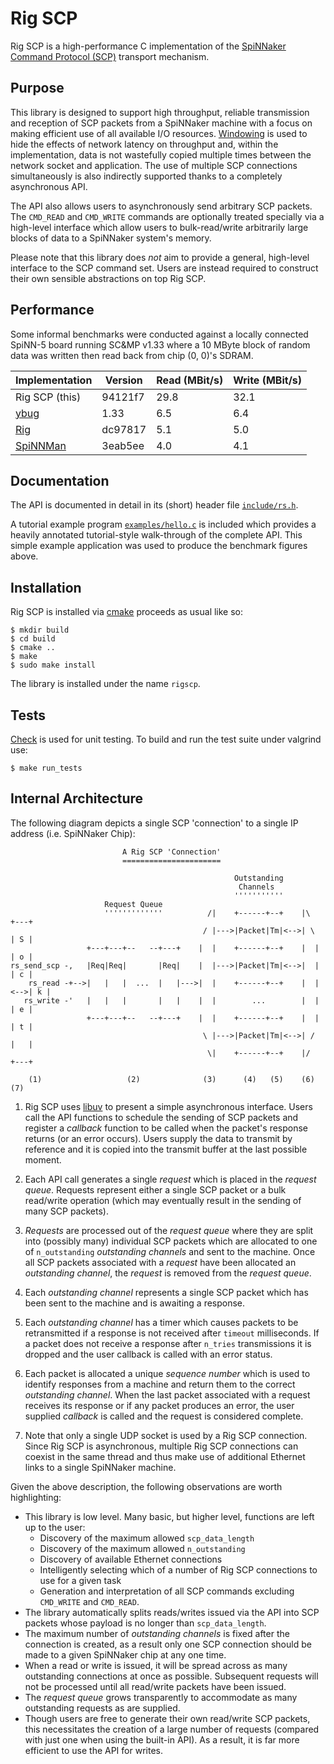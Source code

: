 Rig SCP
=======

Rig SCP is a high-performance C implementation of the [SpiNNaker Command
Protocol
(SCP)](https://spinnaker.cs.manchester.ac.uk/tiki-index.php?page=Application+note+5+-+SCP+Specification)
transport mechanism.

Purpose
-------

This library is designed to support high throughput, reliable transmission and
reception of SCP packets from a SpiNNaker machine with a focus on making
efficient use of all available I/O resources.
[Windowing](http://en.wikipedia.org/wiki/TCP_tuning#Window_size) is used to hide
the effects of network latency on throughput and, within the implementation,
data is not wastefully copied multiple times between the network socket and
application. The use of multiple SCP connections simultaneously is also
indirectly supported thanks to a completely asynchronous API.


The API also allows users to asynchronously send arbitrary SCP packets.  The
`CMD_READ` and `CMD_WRITE` commands are optionally treated specially via a
high-level interface which allow users to bulk-read/write arbitrarily large
blocks of data to a SpiNNaker system's memory.

Please note that this library does *not* aim to provide a general, high-level
interface to the SCP command set. Users are instead required to construct their
own sensible abstractions on top Rig SCP.

Performance
-----------

Some informal benchmarks were conducted against a locally connected SpiNN-5
board running SC&MP v1.33 where a 10 MByte block of random data was written then
read back from chip (0, 0)'s SDRAM.

Implementation                                              | Version | Read (MBit/s) | Write (MBit/s)
----------------------------------------------------------- | ------- | ------------- | --------------
Rig SCP (this)                                              | 94121f7 | 29.8          | 32.1
[ybug](https://github.com/SpiNNakerManchester/ybug)         | 1.33    | 6.5           | 6.4
[Rig](https://github.com/project-rig/rig)                   | dc97817 | 5.1           | 5.0
[SpiNNMan](https://github.com/SpiNNakerManchester/SpiNNMan) | 3eab5ee | 4.0           | 4.1


Documentation
-------------

The API is documented in detail in its (short) header file
[`include/rs.h`](include/rs.h).

A tutorial example program [`examples/hello.c`](examples/hello.c) is included
which provides a heavily annotated tutorial-style walk-through of the complete
API. This simple example application was used to produce the benchmark figures
above.


Installation
------------

Rig SCP is installed via [cmake](http://www.cmake.org/) proceeds as usual like
so:

    $ mkdir build
    $ cd build
    $ cmake ..
    $ make
    $ sudo make install

The library is installed under the name `rigscp`.


Tests
-----

[Check](http://check.sourceforge.net/) is used for unit testing. To build and
run the test suite under valgrind use:

    $ make run_tests


Internal Architecture
---------------------

The following diagram depicts a single SCP 'connection' to a single IP address
(i.e. SpiNNaker Chip):

	                         A Rig SCP 'Connection'
	                         ======================
	
	                                                  Outstanding
	                                                   Channels
	                                                  '''''''''''
	                     Request Queue
	                     '''''''''''''          /|    +------+--+    |\      +---+
	                                           / |--->|Packet|Tm|<-->| \     | S |
	                 +---+---+--   --+---+    |  |    +------+--+    |  |    | o |
	rs_send_scp -,   |Req|Req|       |Req|    |  |--->|Packet|Tm|<-->|  |    | c |
	    rs_read -+-->|   |   |  ...  |   |--->|  |    +------+--+    |  |<-->| k |
	   rs_write -'   |   |   |       |   |    |  |        ...        |  |    | e |
	                 +---+---+--   --+---+    |  |    +------+--+    |  |    | t |
	                                           \ |--->|Packet|Tm|<-->| /     |   |
	                                            \|    +------+--+    |/      +---+
	
	    (1)                   (2)              (3)      (4)   (5)    (6)      (7)


1. Rig SCP uses [libuv](http://docs.libuv.org/en/v1.x/) to present a simple
   asynchronous interface. Users call the API functions to schedule the sending
   of SCP packets and register a *callback* function to be called when the
   packet's response returns (or an error occurs). Users supply the data to
   transmit by reference and it is copied into the transmit buffer at the last
   possible moment.

2. Each API call generates a single *request* which is placed in the *request
   queue*. Requests represent either a single SCP packet or a bulk read/write
   operation (which may eventually result in the sending of many SCP packets).

3. *Requests* are processed out of the *request queue* where they are split into
   (possibly many) individual SCP packets which are allocated to one of
	 `n_outstanding` *outstanding channels* and sent to the machine. Once all SCP
	 packets associated with a *request* have been allocated an *outstanding
	 channel*, the *request* is removed from the *request queue*.

4. Each *outstanding channel* represents a single SCP packet which has been sent
   to the machine and is awaiting a response.

5. Each *outstanding channel* has a timer which causes packets to be
   retransmitted if a response is not received after `timeout` milliseconds. If
   a packet does not receive a response after `n_tries` transmissions it is
   dropped and the user callback is called with an error status.

6. Each packet is allocated a unique *sequence number* which is used to identify
   responses from a machine and return them to the correct *outstanding
   channel*. When the last packet associated with a request receives its
   response or if any packet produces an error, the user supplied *callback* is
   called and the request is considered complete.

7. Note that only a single UDP socket is used by a Rig SCP connection. Since Rig
   SCP is asynchronous, multiple Rig SCP connections can coexist in the same
   thread and thus make use of additional Ethernet links to a single SpiNNaker
   machine.

Given the above description, the following observations are worth highlighting:

* This library is low level. Many basic, but higher level, functions are left up
  to the user:
  * Discovery of the maximum allowed `scp_data_length`
  * Discovery of the maximum allowed `n_outstanding`
  * Discovery of available Ethernet connections
  * Intelligently selecting which of a number of Rig SCP connections to use for a
    given task
  * Generation and interpretation of all SCP commands excluding `CMD_WRITE` and
    `CMD_READ`.
* The library automatically splits reads/writes issued via the API into SCP
  packets whose payload is no longer than `scp_data_length`.
* The maximum number of *outstanding channels* is fixed after the connection is
  created, as a result only one SCP connection should be made to a given
  SpiNNaker chip at any one time.
* When a read or write is issued, it will be spread across as many outstanding
  connections at once as possible. Subsequent requests will not be processed
  until all read/write packets have been issued.
* The *request queue* grows transparently to accommodate as many outstanding
  requests as are supplied.
* Though users are free to generate their own read/write SCP packets, this
  necessitates the creation of a large number of requests (compared with just
  one when using the built-in API). As a result, it is far more efficient to
  use the API for writes.
